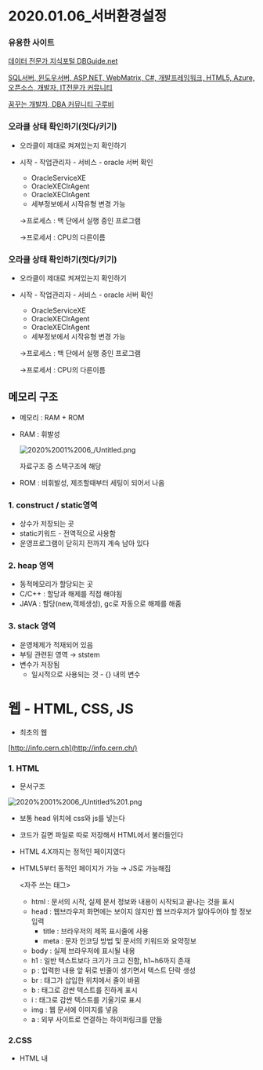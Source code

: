 # 2020.01.06_서버환경설정

### 유용한 사이트

[데이터 전문가 지식포털 DBGuide.net](http://www.dbguide.net/db.db?cmd=view&boardUid=148211&boardConfigUid=9&categoryUid=216&boardIdx=137&boardStep=1)

[SQL서버, 윈도우서버, ASP.NET, WebMatrix, C#, 개발프레임워크, HTML5, Azure, 오픈소스, 개발자, IT전문가 커뮤니티](http://www.sqler.com/)

[꿈꾸는 개발자, DBA 커뮤니티 구루비](http://www.gurubee.net/)

### 오라클 상태 확인하기(껏다/키기)

- 오라클이 제대로 켜져있는지 확인하기
- 시작 - 작업관리자 - 서비스 - oracle 서버 확인
    - OracleServiceXE
    - OracleXEClrAgent
    - OracleXECIrAgent
    - 세부정보에서 시작유형 변경 가능

    →프로세스 : 백 단에서 실행 중인 프로그램

    →프로세서 : CPU의 다른이름

### 오라클 상태 확인하기(껏다/키기)

- 오라클이 제대로 켜져있는지 확인하기
- 시작 - 작업관리자 - 서비스 - oracle 서버 확인
    - OracleServiceXE
    - OracleXEClrAgent
    - OracleXECIrAgent
    - 세부정보에서 시작유형 변경 가능

    →프로세스 : 백 단에서 실행 중인 프로그램

    →프로세서 : CPU의 다른이름

## 메모리 구조

- 메모리 : RAM + ROM
- RAM : 휘발성

    ![2020%2001%2006_/Untitled.png](2020%2001%2006_/Untitled.png)

    자료구조 중 스택구조에 해당

- ROM : 비휘발성, 제조할때부터 세팅이 되어서 나옴

### 1. **construct / static영역**

- 상수가 저장되는 곳
- static키워드 - 전역적으로 사용함
- 운영프로그램이 닫히지 전까지 계속 남아 있다

### **2. heap 영역**

- 동적메모리가 할당되는 곳
- C/C++ : 할당과 해제를 직접 해야됨
- JAVA : 할당(new,객체생성), gc로 자동으로 해제를 해줌

### **3. stack 영역**

- 운영체제가 적재되어 있음
- 부팅 관련된 영역 → ststem
- 변수가 저장됨
    - 일시적으로 사용되는 것 - {} 내의 변수

# 웹 - HTML, CSS, JS

- 최초의 웹

[http://info.cern.ch](http://info.cern.ch/)

### 1. HTML

- 문서구조

![2020%2001%2006_/Untitled%201.png](2020%2001%2006_/Untitled%201.png)

- 보통 head 위치에 css와 js를 넣는다
- 코드가 길면 파일로 따로 저장해서 HTML에서 불러들인다
- HTML 4.X까지는 정적인 페이지였다
- HTML5부터 동적인 페이지가 가능 → JS로 가능해짐

    <자주 쓰는 태그>

    - html : 문서의 시작, 실제 문서 정보와 내용이 시작되고 끝나는 것을 표시
    - head : 웹브라우저 화면에는 보이지 않지만 웹 브라우저가 알아두어야 할 정보 입력
        - title : 브라우저의 제목 표시줄에 사용
        - meta : 문자 인코딩 방법 및 문서의 키워드와 요약정보
    - body : 실제 브라우저에 표시될 내용
    - h1 : 일반 텍스트보다 크기가 크고 진함, h1~h6까지 존재
    - p : 입력한 내용 앞 뒤로 빈줄이 생기면서 텍스트 단락 생성
    - br : 태그가 삽입한 위치에서 줄이 바뀜
    - b : 태그로 감싼 텍스트를 진하게 표시
    - i : 태그로 감싼 텍스트를 기울기로 표시
    - img : 웹 문서에 이미지를 넣음
    - a : 외부 사이트로 연결하는 하이퍼링크를 만듦

### 2.CSS

- HTML 내 <style> 태그 내에 입력
- 디자인을 담당

### 3.javascript

- HTML내 <script> 태그 내에 입력
- 기능 동작

# 환경설정

## 자바 언어변경

- window - preferences - general - content Types
    - css
    - java Properties File
    - java Source File
    - jsp
    - html
- default encoding : UTF-8 후 업데이트

## 이클립스 프로젝트 생성

1. 화면 변경

    window - perspective - open perspective - web

2. 프로젝트 생성

    file - new - dynamic web project

    ![2020%2001%2006_/Untitled%202.png](2020%2001%2006_/Untitled%202.png)

    Dynamic web module version : 서블릿 버전 의미 → 3.1

## 아파치 서버 다운로드

- [https://www.apache.org/](https://www.apache.org/)
- apache projects list - Tomcat 다운로드 (8.5.50)

### 파일 내용

1. bin : 실행파일들
2. conf : xml, 설정파일들
3. lib : jar파일들
4. logs
5. temp
6. webapps
    1. docs : api
    2. examples : 간단한 예제들을 모아놓음
    3. host-manager
    4. manager
    5. ROOT : 서버가 실행될때 사용되는 파일
7. work

### 서버 시작

- `bin - startup` 파일 실행

    ![2020%2001%2006_/Untitled%203.png](2020%2001%2006_/Untitled%203.png)

- 서버 구동 시작

- 크롬창에 localhos:8080 입력 → 사이트 정상실행 확인

### 서버 실행이 안될 경우

- 환경변수에서 oracle이 위에 있어서 그럼
1. 새 시스템 변수에 TOMECAT_HOME 변수 지정

    ![2020%2001%2006_/Untitled%204.png](2020%2001%2006_/Untitled%204.png)

2. 환경변수에 넣기

    ![2020%2001%2006_/Untitled%205.png](2020%2001%2006_/Untitled%205.png)

    **→  `%`의 의미 : 사용자가 직접 만든 것**

3. oracle SQL- admin에서 포트넘버 변경

    ```sql
    --포트넘버 확인
    select dbms_xdb.gethttpport()from dual;
    
    --포트넘버 9090으로 변경
    exec dbms_xdb.sethttpport(9090);
    ```

    ![2020%2001%2006_/Untitled%206.png](2020%2001%2006_/Untitled%206.png)

4. 크롬창에 localhos:8080 입력 → 사이트 정상실행 확인

![2020%2001%2006_/Untitled%207.png](2020%2001%2006_/Untitled%207.png)

`C:\app\apache-tomcat-8.5.50\webapps\ROOT`에 있는 파일들로 실행 된 것

2. 버전 확인 후 입력

## 이클립스 내 서버 실행

- 이클립스 - Sercers(중앙 하단) - 우측클릭 - new - server

    ![2020%2001%2006_/Untitled%208.png](2020%2001%2006_/Untitled%208.png)

    - 버전 꼭 확인할 것

    ![2020%2001%2006_/Untitled%209.png](2020%2001%2006_/Untitled%209.png)

    - TOMCAT이 있는 경로 지정하기

    ![2020%2001%2006_/Untitled%2010.png](2020%2001%2006_/Untitled%2010.png)

## 서버 실행 확인하기



### JSP 파일 넣는 방법

1.  lib폴더에 jsp라이브러리를 넣는다

    → 다른 프로젝트할때 다시 넣어야 한다

2. 한 곳에 넣기

    → 톰캣의 jar파일을 복사해서 java에 넣는다

    `C:\app\apache-tomcat-8.5.50\lib`에 

    - servlet-api.jar
    - jsp-api.jar
    - el-api.jar




````jsp
<%@ page language="java" contentType="text/html; charset=UTF-8"
    pageEncoding="EUC-KR"%>
    
<%@ page import = "java.util.*" %>

<!DOCTYPE html>
<html>
<head>
<meta charset="UTF-8">
<title>Insert title here</title>
</head>
<body>
<h1>Server Test 입니다 수정했어요</h1>
<% Date today = new Date(); %>
<%= today %>
</body>
</html>
````







![2020%2001%2006_/Untitled%2011.png](2020%2001%2006_/Untitled%2011.png)

- **서버사이드 스크립트** : 화면에서 안보이는 코드
- **클라이언트 사이드 스크립트** : 화면에서 보이는 코드

## 실행 브라우저 크롬으로 바꾸기

- window - web browser - chrom
- 혹은 general - web brawser에서 직접 지정





---

## 라이브러리를 못찻는다

1. `C:\Program Files\Java\jdk1.8.0_231\jre\lib\ext`
   * 톰캣폴더에서 servlet , jsp-api,el-api 파일 넣는다
2. 혹은 `C:\Program Files\Java\jre1.8.0_231\lib\ext`에서
   * servlet , jsp-api,el-api 파일 넣는다
3. 이클립스 - web-inf-lib폴더에 에 직접 넣어본다